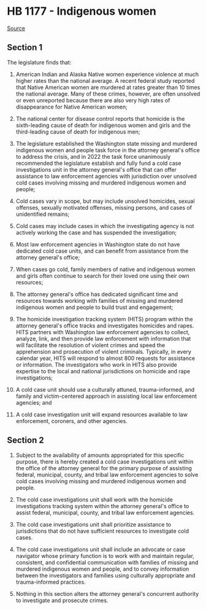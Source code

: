 # HB 1177 - Indigenous women

[Source](http://lawfilesext.leg.wa.gov/biennium/2023-24/Pdf/Bills/House%20Bills/1177.pdf)

## Section 1
The legislature finds that:

1. American Indian and Alaska Native women experience violence at much higher rates than the national average. A recent federal study reported that Native American women are murdered at rates greater than 10 times the national average. Many of these crimes, however, are often unsolved or even unreported because there are also very high rates of disappearance for Native American women;

2. The national center for disease control reports that homicide is the sixth-leading cause of death for indigenous women and girls and the third-leading cause of death for indigenous men;

3. The legislature established the Washington state missing and murdered indigenous women and people task force in the attorney general's office to address the crisis, and in 2022 the task force unanimously recommended the legislature establish and fully fund a cold case investigations unit in the attorney general's office that can offer assistance to law enforcement agencies with jurisdiction over unsolved cold cases involving missing and murdered indigenous women and people;

4. Cold cases vary in scope, but may include unsolved homicides, sexual offenses, sexually motivated offenses, missing persons, and cases of unidentified remains;

5. Cold cases may include cases in which the investigating agency is not actively working the case and has suspended the investigation;

6. Most law enforcement agencies in Washington state do not have dedicated cold case units, and can benefit from assistance from the attorney general's office;

7. When cases go cold, family members of native and indigenous women and girls often continue to search for their loved one using their own resources;

8. The attorney general's office has dedicated significant time and resources towards working with families of missing and murdered indigenous women and people to build trust and engagement;

9. The homicide investigation tracking system (HITS) program within the attorney general's office tracks and investigates homicides and rapes. HITS partners with Washington law enforcement agencies to collect, analyze, link, and then provide law enforcement with information that will facilitate the resolution of violent crimes and speed the apprehension and prosecution of violent criminals. Typically, in every calendar year, HITS will respond to almost 800 requests for assistance or information. The investigators who work in HITS also provide expertise to the local and national jurisdictions on homicide and rape investigations;

10. A cold case unit should use a culturally attuned, trauma-informed, and family and victim-centered approach in assisting local law enforcement agencies; and

11. A cold case investigation unit will expand resources available to law enforcement, coroners, and other agencies.

## Section 2
1. Subject to the availability of amounts appropriated for this specific purpose, there is hereby created a cold case investigations unit within the office of the attorney general for the primary purpose of assisting federal, municipal, county, and tribal law enforcement agencies to solve cold cases involving missing and murdered indigenous women and people.

2. The cold case investigations unit shall work with the homicide investigations tracking system within the attorney general's office to assist federal, municipal, county, and tribal law enforcement agencies.

3. The cold case investigations unit shall prioritize assistance to jurisdictions that do not have sufficient resources to investigate cold cases.

4. The cold case investigations unit shall include an advocate or case navigator whose primary function is to work with and maintain regular, consistent, and confidential communication with families of missing and murdered indigenous women and people, and to convey information between the investigators and families using culturally appropriate and trauma-informed practices.

5. Nothing in this section alters the attorney general's concurrent authority to investigate and prosecute crimes.

